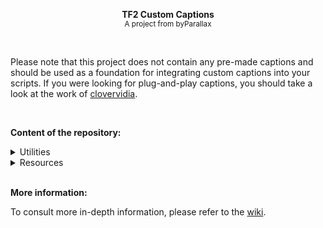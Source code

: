 
<p align="center"><b>TF2 Custom Captions</b><br><small>A project from byParallax</small></p>

<br>

Please note that this project does not contain any pre-made captions and should be used as a foundation for integrating custom captions into your scripts. If you were looking for plug-and-play captions, you should take a look at the work of [clovervidia](https://github.com/clovervidia/clovervidias-captions "Click here to browse his Github project."). 

<br>

**Content of the repository:**

<details>
  <summary>Utilities</summary>
      <p>​ ​ ​ ​ • <a href="/utilities/captions.cfg" title="The configuration used to initialize the few necessary commands.">captions.cfg</a></p>
</details>
<details>
  <summary>Resources</summary>
      <p>​ ​ ​ ​ • <a href="/utilities/closecaption_custom.txt" title="The file used to create new captions.">closecaption_custom.txt</a><br>​ ​ ​ ​ • <a href="/utilities/closecaption_custom.dat" title="A file generated with the script below.">closecaption_custom.dat</a><br>​ ​ ​ ​ • <a href="/utilities/compile.bat" title="A very lightweight script to compile the captions.">compile.bat</a></p>
</details>

<br>


**More information:**

To consult more in-depth information, please refer to the [wiki](https://github.com/byparallax/tf2-captions/wiki "Consult the wiki for more information.").
